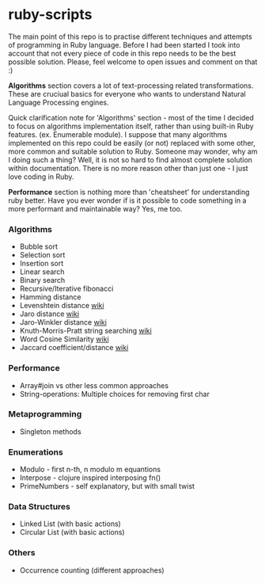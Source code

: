 # ruby-scripts
The main point of this repo is to practise different techniques and attempts of programming in Ruby language.
Before I had been started I took into account that not every piece of code in this repo needs to be the best 
possible solution. Please, feel welcome to open issues and comment on that :)

**Algorithms** section covers a lot of text-processing related transformations. These are cruciual basics for
everyone who wants to understand Natural Language Processing engines.

Quick clarification note for 'Algorithms' section - most of the time I decided to focus on algorithms implementation
itself, rather than using built-in Ruby features. (ex. Enumerable module). I suppose that many algorithms implemented
on this repo could be easily (or not) replaced with some other, more common and suitable solution to Ruby.
Someone may wonder, why am I doing such a thing? Well, it is not so hard to find almost complete solution within
documentation. There is no more reason other than just one - I just love coding in Ruby.

**Performance** section is nothing more than 'cheatsheet' for understanding ruby better. Have you ever wonder if is it possible to code something in a more performant and maintainable way? Yes, me too.

### Algorithms
- Bubble sort
- Selection sort
- Insertion sort
- Linear search
- Binary search
- Recursive/Iterative fibonacci
- Hamming distance
- Levenshtein distance [wiki](https://en.wikipedia.org/wiki/Levenshtein_distance)
- Jaro distance [wiki](https://en.wikipedia.org/wiki/Jaro%E2%80%93Winkler_distance)
- Jaro-Winkler distance
[wiki](https://en.wikipedia.org/wiki/Jaro%E2%80%93Winkler_distance)
- Knuth-Morris-Pratt string searching
[wiki](https://en.wikipedia.org/wiki/Knuth%E2%80%93Morris%E2%80%93Pratt_algorithm)
- Word Cosine Similarity
[wiki](https://en.wikipedia.org/wiki/Cosine_similarity)
- Jaccard coefficient/distance
[wiki](https://en.wikipedia.org/wiki/Jaccard_index)

### Performance
- Array#join vs other less common approaches
- String-operations: Multiple choices for removing first char

### Metaprogramming
- Singleton methods

### Enumerations
- Modulo - first n-th, n modulo m equantions
- Interpose - clojure inspired interposing fn()
- PrimeNumbers - self explanatory, but with small twist

### Data Structures
- Linked List (with basic actions)
- Circular List (with basic actions)

### Others
- Occurrence counting (different approaches)
